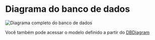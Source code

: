 # Diagrama do banco de dados

![Diagrama completo do banco de dados](/database-model/sistema-gerenciamento-estagio.png)

Você também pode acessar o modelo definido a partir do [DBDiagram](https://dbdiagram.io/d/65ca5ae8ac844320aefa6843)